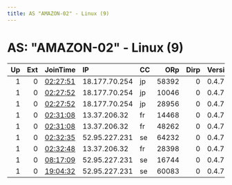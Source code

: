 ```yaml
---
title: AS "AMAZON-02" - Linux (9)
---
```


# AS: "AMAZON-02" - Linux (9)

|   Up |   Ext | JoinTime                                                                                              | IP            | CC   |   ORp |   Dirp | Version   | Contact             | Nickname   |   eFamMembers |
|-----:|------:|:------------------------------------------------------------------------------------------------------|:--------------|:-----|------:|-------:|:----------|:--------------------|:-----------|--------------:|
|    1 |     0 | [02:27:51](https://nusenu.github.io/OrNetStats/w/relay/8838787BE1FBB83C6E90AB58B7EAE3AB7C27FBBE.html) | 18.177.70.254 | jp   | 58392 |      0 | 0.4.7.13  | ranknyank@posteo.in | badchair   |             1 |
|    1 |     0 | [02:27:52](https://nusenu.github.io/OrNetStats/w/relay/7952CDD03B86E8777858A11207FEA5A568597D77.html) | 18.177.70.254 | jp   | 10046 |      0 | 0.4.7.13  | ranknyank@posteo.in | baddog     |             1 |
|    1 |     0 | [02:27:52](https://nusenu.github.io/OrNetStats/w/relay/8ED90C2B8B12FBB6CC7E18622D5EE8629115C234.html) | 18.177.70.254 | jp   | 28956 |      0 | 0.4.7.13  | ranknyank@posteo.in | badferret  |             1 |
|    1 |     0 | [02:31:08](https://nusenu.github.io/OrNetStats/w/relay/D5BAA44B1E571CF68D5786731041633FFFA74852.html) | 13.37.206.32  | fr   | 14468 |      0 | 0.4.7.13  | ranknyank@posteo.in | noyesyes   |             1 |
|    1 |     0 | [02:31:08](https://nusenu.github.io/OrNetStats/w/relay/EB31B92928274ED684CDD8B07BC2D6CD846E7EE9.html) | 13.37.206.32  | fr   | 48262 |      0 | 0.4.7.13  | ranknyank@posteo.in | noyesno    |             1 |
|    1 |     0 | [02:32:35](https://nusenu.github.io/OrNetStats/w/relay/4DACE2FC8C2564A5FC11D29AD6E709A0E99F92C8.html) | 52.95.227.231 | se   | 64232 |      0 | 0.4.7.13  | ranknyank@posteo.in | cattrout   |             1 |
|    1 |     0 | [02:32:48](https://nusenu.github.io/OrNetStats/w/relay/8A4FF1BB739660EEC8F7D2665272D869C35C0546.html) | 13.37.206.32  | fr   | 28398 |      0 | 0.4.7.13  | ranknyank@posteo.in | nonoyes    |             1 |
|    1 |     0 | [08:17:09](https://nusenu.github.io/OrNetStats/w/relay/841149568191350E1A7631D38D4BE7DC3CABD2F8.html) | 52.95.227.231 | se   | 16744 |      0 | 0.4.7.13  | ranknyank@posteo.in | catweasel  |             1 |
|    1 |     0 | [19:04:32](https://nusenu.github.io/OrNetStats/w/relay/74C86BB3221BCD93C0DF0759B7F9D7F16CA7FE45.html) | 52.95.227.231 | se   | 60083 |      0 | 0.4.7.13  | ranknyank@posteo.in | catlizard  |             1 |

